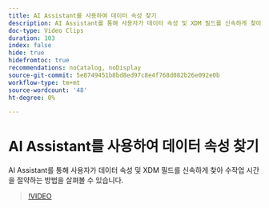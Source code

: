 ```yaml
---
title: AI Assistant를 사용하여 데이터 속성 찾기
description: AI Assistant를 통해 사용자가 데이터 속성 및 XDM 필드를 신속하게 찾아 수작업 시간을 절약하는 방법을 살펴볼 수 있습니다.
doc-type: Video Clips
duration: 103
index: false
hide: true
hidefromtoc: true
recommendations: noCatalog, noDisplay
source-git-commit: 5e8749451b8bd8ed97c8e4f768d082b26e092e0b
workflow-type: tm+mt
source-wordcount: '48'
ht-degree: 0%

---
```


# AI Assistant를 사용하여 데이터 속성 찾기

AI Assistant를 통해 사용자가 데이터 속성 및 XDM 필드를 신속하게 찾아 수작업 시간을 절약하는 방법을 살펴볼 수 있습니다.

<!--  -->
>[!VIDEO](https://video.tv.adobe.com/v/3459308?learn=on&enablevpops=true)
